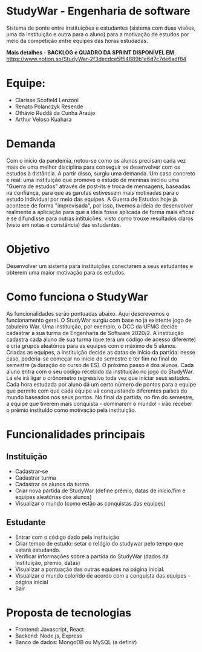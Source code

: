 # StudyWar - Engenharia de software 
Sistema de ponte entre instituições e estudantes (sistema com duas visões, uma da instituição e outra para o aluno) para a motivação de estudos por meio da competição entre equipes das horas estudadas. 

**Mais detalhes - BACKLOG e QUADRO DA SPRINT DISPONÍVEL EM**: https://www.notion.so/StudyWar-2f3decdce5f54889b1e6d7c7de6adf84

# Equipe:
- Clarisse Scofield Lenzoni
- Renato Polanczyk Resende
- Othávio Ruddá da Cunha Araújo
- Arthur Veloso Kuahara

# Demanda
Com o início da pandemia, notou-se como os alunos precisam cada vez mais de uma melhor disciplina para conseguir se desenvolver com os estudos à distância. A partir disso, surgiu uma demanda. Um caso concreto e real: uma instituição que promove o estudo de meninas iniciou uma "Guerra de estudos" através de post-its e troca de mensagens, baseadas na confiança, para que as garotas estivessem mais motivadas para o estudo indivídual por meio das equipes. A Guerra de Estudos hoje já acontece de forma "improvisada", por isso, tivemos a ideia de desenvolver realmente a aplicação para que a ideia fosse aplicada de forma mais eficaz e se difundisse para outras intituições, visto como trouxe resultados claros (visto em notas e constância) das estudantes.

# Objetivo
Desenvolver um sistema para instituições conectarem a seus estudantes e obterem uma maior motivação para os estudos.

# Como funciona o StudyWar
As funcionalidades serão pontuadas abaixo. Aqui descrevemos o funcionamento geral.
O StudyWar surgiu com base no já existente jogo de tabuleiro War. Uma instituição, por exemplo, o DCC da UFMG decide cadastrar a sua turma de Engenharia de Software 2020/2. A instituição cadastra cada aluno de sua turma (que terá um código de acesso diferente) e cria grupos aleatórios para as equipes com o máximo de 5 alunos. Criadas as equipes, a instituição decide as datas de início da partida: nesse caso, poderia-se começar no início do semestre e ter fim no final do semestre (a duração do curso de ES). 
O próximo passo é dos alunos. Cada aluno entra com o seu código recebido da instituição no jogo do StudyWar. Lá ele irá ligar o crônometro regressivo toda vez que iniciar seus estudos. Cada hora estudada por aluno dá um certo número de pontos para a equipe que permite com que cada equipe vá conquistando diferentes países do mundo baseados nos seus pontos. 
No final da partida, no fim do semestre, a equipe que tiverem mais conquista - dominarem o mundo! - irão receber o prêmio instituído como motivação pela instituição.

# Funcionalidades principais
## Instituição
  - Cadastrar-se
  - Cadastrar turma
  - Cadastrar os alunos da turma
  - Criar nova partida de StudyWar (define prêmio, datas de início/fim e equipes aleatórias dos alunos)
  - Visualizar o mundo (como estão as conquistas das equipes)
  
## Estudante
  - Entrar com o código dado pela instituição 
  - Criar tempo de estudo: setar o relógio do studywar pelo tempo que estará estudando. 
  - Verificar informações sobre a partida do StudyWar (dados da Instituição, premio, datas)
  - Visualizar a pontuação das outras equipes na página inicial.
  - Visualizar o mundo colorido de acordo com a conquista das equipes - página inicial
  - Sair

# Proposta de tecnologias
  - Frontend: Javascript, React
  - Backend: Node.js, Express
  - Banco de dados: MongoDB ou MySQL (a definir)

